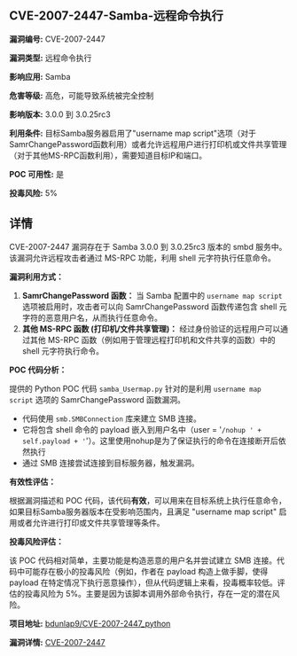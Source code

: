 ## CVE-2007-2447-Samba-远程命令执行

**漏洞编号:** CVE-2007-2447

**漏洞类型:** 远程命令执行

**影响应用:** Samba

**危害等级:** 高危，可能导致系统被完全控制

**影响版本:** 3.0.0 到 3.0.25rc3

**利用条件:** 目标Samba服务器启用了"username map script"选项（对于SamrChangePassword函数利用）或者允许远程用户进行打印机或文件共享管理（对于其他MS-RPC函数利用），需要知道目标IP和端口。

**POC 可用性:** 是

**投毒风险:** 5%

## 详情

CVE-2007-2447 漏洞存在于 Samba 3.0.0 到 3.0.25rc3 版本的 smbd 服务中。该漏洞允许远程攻击者通过 MS-RPC 功能，利用 shell 元字符执行任意命令。

**漏洞利用方式：**

1.  **SamrChangePassword 函数：** 当 Samba 配置中的 `username map script` 选项被启用时，攻击者可以向 SamrChangePassword 函数传递包含 shell 元字符的恶意用户名，从而执行任意命令。
2.  **其他 MS-RPC 函数 (打印机/文件共享管理)：** 经过身份验证的远程用户可以通过其他 MS-RPC 函数（例如用于管理远程打印机和文件共享的函数）中的 shell 元字符执行命令。

**POC 代码分析：**

提供的 Python POC 代码 `samba_Usermap.py` 针对的是利用 `username map script` 选项的 SamrChangePassword 函数漏洞。

*   代码使用 `smb.SMBConnection` 库来建立 SMB 连接。
*   它将包含 shell 命令的 payload 嵌入到用户名中（user = '`/nohup ' + self.payload + '`'）。这里使用nohup是为了保证执行的命令在连接断开后依然执行
*   通过 SMB 连接尝试连接到目标服务器，触发漏洞。

**有效性评估：**

根据漏洞描述和 POC 代码，该代码**有效**，可以用来在目标系统上执行任意命令，如果目标Samba服务器版本在受影响范围内，且满足 "username map script" 启用或者允许进行打印或文件共享管理等条件。

**投毒风险评估：**

该 POC 代码相对简单，主要功能是构造恶意的用户名并尝试建立 SMB 连接。代码中可能存在极小的投毒风险（例如，作者在 payload 构造上做手脚，使得 payload 在特定情况下执行恶意操作），但从代码逻辑上来看，投毒概率较低。评估的投毒风险为 5%。主要是因为该脚本调用外部命令执行，存在一定的潜在风险。


**项目地址:** [bdunlap9/CVE-2007-2447_python](https://github.com/bdunlap9/CVE-2007-2447_python)

**漏洞详情:** [CVE-2007-2447](https://nvd.nist.gov/vuln/detail/CVE-2007-2447)